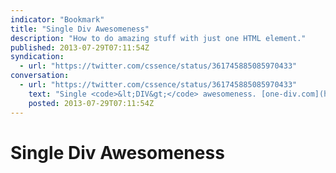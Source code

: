 ```yaml
---
indicator: "Bookmark"
title: "Single Div Awesomeness"
description: "How to do amazing stuff with just one HTML element."
published: 2013-07-29T07:11:54Z
syndication:
  - url: "https://twitter.com/cssence/status/361745885085970433"
conversation:
  - url: "https://twitter.com/cssence/status/361745885085970433"
    text: "Single <code>&lt;DIV&gt;</code> awesomeness. [one-div.com](http://one-div.com/)"
    posted: 2013-07-29T07:11:54Z
---
```


# Single Div Awesomeness

